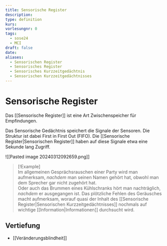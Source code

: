 ```yaml
---
title: Sensorische Register
description: 
type: definition
kurs: 
vorlesungnr: 0
tags:
  - sose24
  - MCI
draft: false
date: 
aliases:
  - Sensorischen Register
  - Sensorisches Register
  - Sensorisches Kurzzeitgedächtnis
  - Sensorischen Kurzzeitgedächtnisses
---
```


# Sensorische Register

Das [[Sensorische Register]] ist eine Art Zwischenspeicher für Empfindungen.

Das Sensorische Gedächtnis speichert die Signale der Sensoren. Die Struktur ist dabei First in First Out (FIFO). Die [[Sensorische Register|Sensorischen Register]] haben auf diese Signale etwa eine Sekunde lang Zugriff.

![[Pasted image 20240312092659.png]]

> [!Example]  
> Im allgemeinen Gesprächsrauschen einer Party wird man aufmerksam, *nachdem* man seinen Namen gehört hat, obwohl man dem Sprecher gar nicht zugehört hat.  
> Oder auch das Brummen eines Kühlschranks hört man nachträglich, *nachdem* er ausgegangen ist. Das plötzliche Fehlen des Geräusches macht aufmerksam, worauf quasi der Inhalt des [[Sensorische Register|Sensorischen Kurzzeitgedächtnisses]] nochmals auf wichtige [[Information|Informationen]] durchsucht wird.

## Vertiefung

- [[Veränderungsblindheit]]